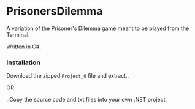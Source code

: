 # PrisonersDilemma

A variation of the Prisoner's Dilemma game meant to be played from the Terminal.

Written in C#.

### Installation

Download the zipped `Project_0` file and extract..

OR

..Copy the source code and txt files into your own .NET project.
